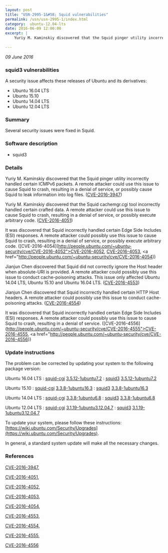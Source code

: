 ```yaml
---
layout: post
title: "USN-2995-1&#58; Squid vulnerabilities"
permalink: /usn/usn-2995-1/index.html
category:  ubuntu-12.04-lts
date: 2016-06-09 12:00:00
excerpt: |
    Yuriy M. Kaminskiy discovered that the Squid pinger utility incorrectly handled certain ICMPv6 packets. A remote attacker could use this issue to cause Squid to crash, resulting in a denial of service, or possibly cause Squid to leak information into log files. ([CVE-2016-3947](http://people.ubuntu.com/~ubuntu-security/cve/CVE-2016-3947))
    
--- 
```

 
 

*09 June 2016*

### squid3 vulnerabilities

A security issue affects these releases of Ubuntu and its derivatives:

* Ubuntu 16.04 LTS
* Ubuntu 15.10
* Ubuntu 14.04 LTS
* Ubuntu 12.04 LTS

### Summary

Several security issues were fixed in Squid. 

### Software description

* squid3 

### Details

Yuriy M. Kaminskiy discovered that the Squid pinger utility incorrectly handled certain ICMPv6 packets. A remote attacker could use this issue to cause Squid to crash, resulting in a denial of service, or possibly cause Squid to leak information into log files. ([CVE-2016-3947](http://people.ubuntu.com/~ubuntu-security/cve/CVE-2016-3947))

Yuriy M. Kaminskiy discovered that the Squid cachemgr.cgi tool incorrectly handled certain crafted data. A remote attacker could use this issue to cause Squid to crash, resulting in a denial of service, or possibly execute arbitrary code. ([CVE-2016-4051](http://people.ubuntu.com/~ubuntu-security/cve/CVE-2016-4051))

It was discovered that Squid incorrectly handled certain Edge Side Includes (ESI) responses. A remote attacker could possibly use this issue to cause Squid to crash, resulting in a denial of service, or possibly execute arbitrary code. ([CVE-2016-4054](http://people.ubuntu.com/~ubuntu-security/cve/CVE-2016-4052">CVE-2016-4052</a>, <a href="http://people.ubuntu.com/~ubuntu-security/cve/CVE-2016-4053">CVE-2016-4053</a>, <a href="http://people.ubuntu.com/~ubuntu-security/cve/CVE-2016-4054))

Jianjun Chen discovered that Squid did not correctly ignore the Host header when absolute-URI is provided. A remote attacker could possibly use this issue to conduct cache-poisoning attacks. This issue only affected Ubuntu 14.04 LTS, Ubuntu 15.10 and Ubuntu 16.04 LTS. ([CVE-2016-4553](http://people.ubuntu.com/~ubuntu-security/cve/CVE-2016-4553))

Jianjun Chen discovered that Squid incorrectly handled certain HTTP Host headers. A remote attacker could possibly use this issue to conduct cache-poisoning attacks. ([CVE-2016-4554](http://people.ubuntu.com/~ubuntu-security/cve/CVE-2016-4554))

It was discovered that Squid incorrectly handled certain Edge Side Includes (ESI) responses. A remote attacker could possibly use this issue to cause Squid to crash, resulting in a denial of service. ([CVE-2016-4556](http://people.ubuntu.com/~ubuntu-security/cve/CVE-2016-4555">CVE-2016-4555</a>, <a href="http://people.ubuntu.com/~ubuntu-security/cve/CVE-2016-4556)) 

### Update instructions

The problem can be corrected by updating your system to the following package version:

Ubuntu 16.04 LTS
 : [squid-cgi](https://launchpad.net/ubuntu/+source/squid3) <span> [3.5.12-1ubuntu7.2](https://launchpad.net/ubuntu/+source/squid3/3.5.12-1ubuntu7.2) </span> 
 : [squid3](https://launchpad.net/ubuntu/+source/squid3) <span> [3.5.12-1ubuntu7.2](https://launchpad.net/ubuntu/+source/squid3/3.5.12-1ubuntu7.2) </span> 

Ubuntu 15.10
 : [squid-cgi](https://launchpad.net/ubuntu/+source/squid3) <span> [3.3.8-1ubuntu16.3](https://launchpad.net/ubuntu/+source/squid3/3.3.8-1ubuntu16.3) </span> 
 : [squid3](https://launchpad.net/ubuntu/+source/squid3) <span> [3.3.8-1ubuntu16.3](https://launchpad.net/ubuntu/+source/squid3/3.3.8-1ubuntu16.3) </span> 

Ubuntu 14.04 LTS
 : [squid-cgi](https://launchpad.net/ubuntu/+source/squid3) <span> [3.3.8-1ubuntu6.8](https://launchpad.net/ubuntu/+source/squid3/3.3.8-1ubuntu6.8) </span> 
 : [squid3](https://launchpad.net/ubuntu/+source/squid3) <span> [3.3.8-1ubuntu6.8](https://launchpad.net/ubuntu/+source/squid3/3.3.8-1ubuntu6.8) </span> 

Ubuntu 12.04 LTS
 : [squid-cgi](https://launchpad.net/ubuntu/+source/squid3) <span> [3.1.19-1ubuntu3.12.04.7](https://launchpad.net/ubuntu/+source/squid3/3.1.19-1ubuntu3.12.04.7) </span> 
 : [squid3](https://launchpad.net/ubuntu/+source/squid3) <span> [3.1.19-1ubuntu3.12.04.7](https://launchpad.net/ubuntu/+source/squid3/3.1.19-1ubuntu3.12.04.7) </span> 

To update your system, please follow these instructions: [https://wiki.ubuntu.com/Security/Upgrades](https://wiki.ubuntu.com/Security/Upgrades).

In general, a standard system update will make all the necessary changes. 

### References

 
 [CVE-2016-3947](http://people.ubuntu.com/~ubuntu-security/cve/CVE-2016-3947), 

 [CVE-2016-4051](http://people.ubuntu.com/~ubuntu-security/cve/CVE-2016-4051), 

 [CVE-2016-4052](http://people.ubuntu.com/~ubuntu-security/cve/CVE-2016-4052), 

 [CVE-2016-4053](http://people.ubuntu.com/~ubuntu-security/cve/CVE-2016-4053), 

 [CVE-2016-4054](http://people.ubuntu.com/~ubuntu-security/cve/CVE-2016-4054), 

 [CVE-2016-4553](http://people.ubuntu.com/~ubuntu-security/cve/CVE-2016-4553), 

 [CVE-2016-4554](http://people.ubuntu.com/~ubuntu-security/cve/CVE-2016-4554), 

 [CVE-2016-4555](http://people.ubuntu.com/~ubuntu-security/cve/CVE-2016-4555), 

 [CVE-2016-4556](http://people.ubuntu.com/~ubuntu-security/cve/CVE-2016-4556)
 

